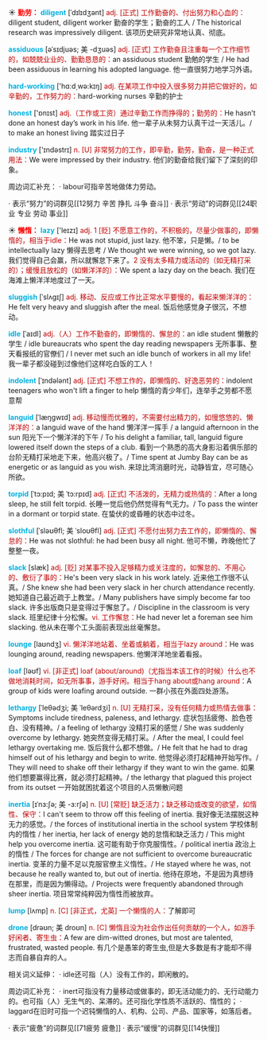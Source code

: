 ☀ <font color="red">**勤劳：**</font>
<font color="sky blue">**diligent**</font> [ˈdɪlɪdʒənt]
<font color="#c00000">adj. [正式] 工作勤奋的、付出努力和心血的：</font>diligent student, diligent worker 勤奋的学生；勤奋的工人 / The historical research was impressively diligent. 该项历史研究非常地认真、彻底。           

<font color="sky blue">**assiduous**</font> [əˈsɪdjuəs; 美 -dʒuəs]
<font color="#c00000">adj. [正式] 工作勤奋且注重每一个工作细节的，如兢兢业业的、勤勤恳恳的：</font>an assiduous student 勤勉的学生 / He had been assiduous in learning his adopted language. 他一直很努力地学习外语。

<font color="sky blue">**hard-working**</font> ['hɑːd͵wə:kɪŋ] 
<font color="#c00000">adj. 在某项工作中投入很多努力并把它做好的，如辛勤的，工作努力的：</font>hard-working nurses 辛勤的护士

<font color="sky blue">**honest**</font> ['ɒnɪst] 
<font color="#c00000">adj.（工作或工资）通过辛勤工作而挣得的；勤劳的：</font>He hasn’t done an honest day’s work in his life. 他一辈子从未努力认真干过一天活儿。/ to make an honest living 踏实过日子

<font color="sky blue">**industry**</font> ['ɪndəstrɪ] 
<font color="#c00000">n. [U] 非常努力的工作，即辛勤，勤劳，勤奋，是一种正式用法：</font>We were impressed by their industry. 他们的勤奋给我们留下了深刻的印象。

周边词汇补充：
· labour可指辛苦地做体力劳动。

· 表示“努力”的词群见[[12努力 辛苦 挣扎 斗争 奋斗]]
· 表示“劳动”的词群见[[24职业 专业 劳动 事业]]

☀ <font color="red">**懒惰：**</font>
<font color="sky blue">**lazy**</font> ['leɪzɪ] 
<font color="#c00000">adj. 1 [贬] 不愿意工作的，不积极的，尽量少做事的，即懒惰的，相当于idle：</font>He was not stupid, just lazy. 他不笨，只是懒。/ to be intellectually lazy 懒得去思考 / We thought we were winning, so we got lazy. 我们觉得自己会赢，所以就懈怠下来了。<font color="#c00000">2 没有太多精力或活动的（如无精打采的）；缓慢且放松的（如懒洋洋的）：</font>We spent a lazy day on the beach. 我们在海滩上懒洋洋地度过了一天。
           
<font color="sky blue">**sluggish**</font> [ˈslʌgɪʃ]
<font color="#c00000">adj. 移动、反应或工作比正常水平要慢的，看起来懒洋洋的：</font>He felt very heavy and sluggish after the meal. 饭后他感觉身子很沉，不想动。
           
<font color="sky blue">**idle**</font> [ˈaɪdl]
<font color="#c00000">adj.（人）工作不勤奋的，即懒惰的、懈怠的：</font>an idle student 懒散的学生 / idle bureaucrats who spent the day reading newspapers 无所事事、整天看报纸的官僚们 / I never met such an idle bunch of workers in all my life! 我一辈子都没碰到过像他们这样吃白饭的工人！
           
<font color="sky blue">**indolent**</font> [ˈɪndələnt]
<font color="#c00000">adj. [正式] 不想工作的，即懒惰的、好逸恶劳的：</font>indolent teenagers who won't lift a finger to help 懒惰的青少年们，连举手之劳都不愿意帮
           
<font color="sky blue">**languid**</font> [ˈlæŋgwɪd]
<font color="#c00000">adj. 移动慢而优雅的，不需要付出精力的，如慢悠悠的、懒洋洋的：</font>a languid wave of the hand 懒洋洋一挥手 / a languid afternoon in the sun 阳光下一个懒洋洋的下午 / To his delight a familiar, tall, languid figure lowered itself down the steps of a club. 看到一个熟悉的高大身影沿着俱乐部的台阶无精打采地走下来，他高兴极了。/ Time spent at Jumby Bay can be as energetic or as languid as you wish. 来琼比湾消磨时光，动静皆宜，尽可随心所欲。
           
<font color="sky blue">**torpid**</font> [ˈtɔ:pɪd; 美 ˈtɔ:rpɪd]
<font color="#c00000">adj. [正式] 不活泼的，无精力或热情的：</font>After a long sleep, he still felt torpid. 长睡一觉后他仍然觉得有气无力。/ To pass the winter in a dormant or torpid state. 在蛰伏的或昏睡的状态中过冬。

<font color="sky blue">**slothful**</font> [ˈsləʊθfl; 美 ˈsloʊθfl]
<font color="#c00000">adj. [正式] 不愿付出努力去工作的，即懒惰的、懈怠的：</font>He was not slothful: he had been busy all night. 他可不懒，昨晚他忙了整整一夜。           

<font color="sky blue">**slack**</font> [slæk]
<font color="#c00000">adj. [贬] 对某事不投入足够精力或关注度的，如懈怠的、不用心的、敷衍了事的：</font>He's been very slack in his work lately. 近来他工作很不认真。/ She knew she had been very slack in her church attendance recently. 她知道自己最近疏于上教堂。/ Many publishers have simply become far too slack. 许多出版商只是变得过于懈怠了。/ Discipline in the classroom is very slack. 班里纪律十分松懈。<font color="#c00000">vi. 工作懈怠：</font>He had never let a foreman see him slacking. 他从未在哪个工头面前表现出丝毫懈怠。

<font color="sky blue">**lounge**</font> [laʊndӡ] 
<font color="#c00000">vi. 懒洋洋地站着、坐着或躺着，相当于lazy around：</font>He was lounging around, reading newspapers. 他懒洋洋地坐着看报。

<font color="sky blue">**loaf**</font> [ləʊf] 
<font color="#c00000">vi. [非正式] loaf (about/around)（尤指当本该工作的时候）什么也不做地消耗时间，如无所事事，游手好闲。相当于hang about或hang around：</font>A group of kids were loafing around outside. 一群小孩在外面四处游荡。
           
<font color="sky blue">**lethargy**</font> [ˈleθədʒi; 美 ˈleθərdʒi]
<font color="#c00000">n. [U] 无精打采，没有任何精力或热情去做事：</font>Symptoms include tiredness, paleness, and lethargy. 症状包括疲倦、脸色苍白、没有精神。/ a feeling of lethargy 没精打采的感觉 / She was suddenly overcome by lethargy. 她突然变得无精打采。/ After the meal, I could feel lethargy overtaking me. 饭后我什么都不想做。/ He felt that he had to drag himself out of his lethargy and begin to write. 他觉得必须打起精神开始写作。/ They will need to shake off their lethargy if they want to win the game. 如果他们想要赢得比赛，就必须打起精神。/ the lethargy that plagued this project from its outset 一开始就困扰着这个项目的人员懒散问题
                      
<font color="sky blue">**inertia**</font> [ɪˈnɜ:ʃə; 美 -ɜ:rʃə]
<font color="#c00000">n. [U] [常贬] 缺乏活力；缺乏移动或改变的欲望，如惰性、保守：</font>I can't seem to throw off this feeling of inertia. 我好像无法摆脱这种无力的感觉。/ the forces of institutional inertia in the school system 学校体制内的惰性 / her inertia, her lack of energy 她的怠惰和缺乏活力 / This might help you overcome inertia. 这可能有助于你克服惰性。/ political inertia 政治上的惰性 / The forces for change are not sufficient to overcome bureaucratic inertia. 变革的力量不足以克服官僚主义惰性。/ He stayed where he was, not because he really wanted to, but out of inertia. 他待在原地，不是因为真想待在那里，而是因为懒得动。/ Projects were frequently abandoned through sheer inertia. 项目常常纯粹因为惰性而被放弃。

<font color="sky blue">**lump**</font> [lʌmp]
<font color="#c00000">n. [C] [非正式，尤英] 一个懒惰的人：</font>了解即可
           
<font color="sky blue">**drone**</font> [drəʊn; 美 droʊn]
<font color="#c00000">n. [C] 懒惰且没为社会作出任何贡献的一个人，如游手好闲者、寄生虫：</font>A few are dim-witted drones, but most are talented, frustrated, wasted people. 有几个是愚笨的寄生虫,但是大多数是有才能却不得志而自暴自弃的人。
 
相关词义延伸：
· idle还可指（人）没有工作的，即闲散的。

周边词汇补充：
· inert可指没有力量移动或做事的，即无活动能力的、无行动能力的。也可指（人）无生气的、呆滞的。还可指化学性质不活跃的、惰性的；
· laggard在旧时可指一个迟钝懒惰的人、机构、公司、产品、国家等，如落后者。

· 表示“疲惫”的词群见[[71疲劳 疲惫]]
· 表示“缓慢”的词群见[[14快慢]]
